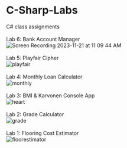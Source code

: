 # C-Sharp-Labs
C# class assignments<br><br>
Lab 6: Bank Account Manager<br>
![Screen Recording 2023-11-21 at 11 09 44 AM](https://github.com/margoriordan/C-Sharp-Labs/assets/104601376/c2c70b17-f1cb-4047-af60-e42b9ca849d0)<br><br>
Lab 5: Playfair Cipher<br>
![playfair](https://github.com/margoriordan/C-Sharp-Labs/assets/104601376/000d7a5a-9adf-4065-a6d0-cbebfaeb535c)<br><br>
Lab 4: Monthly Loan Calculator<br>
![monthly](https://github.com/margoriordan/C-Sharp-Labs/assets/104601376/fc7892e6-a0cb-4607-9f15-71abab8bfd0e)<br><br>
Lab 3: BMI & Karvonen Console App<br>
![heart](https://github.com/margoriordan/C-Sharp-Labs/assets/104601376/fc90d100-2af8-46bf-87ec-a33deede160c)<br><br>
Lab 2: Grade Calculator<br>
![grade](https://github.com/margoriordan/C-Sharp-Labs/assets/104601376/1926b9e0-9247-4167-936a-6a86244b0fa2)<br><br>
Lab 1: Flooring Cost Estimator<br>
![floorestimator](https://github.com/margoriordan/C-Sharp-Labs/assets/104601376/a1f77200-a58b-497f-baf1-9e2200f87704)

